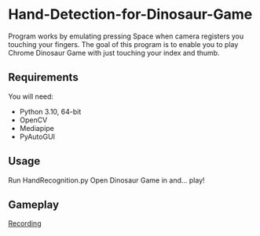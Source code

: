 # Hand-Detection-for-Dinosaur-Game
Program works by emulating pressing Space when camera registers you touching your fingers.
The goal of this program is to enable you to play Chrome Dinosaur Game with just touching your index and thumb.


## Requirements
You will need:
- Python 3.10, 64-bit
- OpenCV
- Mediapipe
- PyAutoGUI

## Usage
Run HandRecognition.py
Open Dinosaur Game in and... play!


## Gameplay
[Recording]([gameplay.mkv](https://youtube.com/shorts/4zC2pl7Iycg?feature=share)https://youtube.com/shorts/4zC2pl7Iycg?feature=share)
